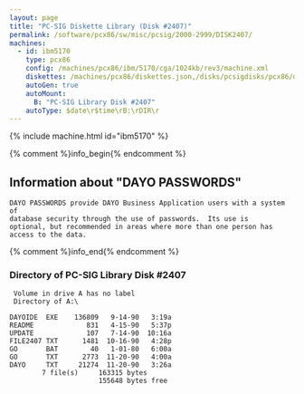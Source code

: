 ```yaml
---
layout: page
title: "PC-SIG Diskette Library (Disk #2407)"
permalink: /software/pcx86/sw/misc/pcsig/2000-2999/DISK2407/
machines:
  - id: ibm5170
    type: pcx86
    config: /machines/pcx86/ibm/5170/cga/1024kb/rev3/machine.xml
    diskettes: /machines/pcx86/diskettes.json,/disks/pcsigdisks/pcx86/diskettes.json
    autoGen: true
    autoMount:
      B: "PC-SIG Library Disk #2407"
    autoType: $date\r$time\rB:\rDIR\r
---
```


{% include machine.html id="ibm5170" %}

{% comment %}info_begin{% endcomment %}

## Information about "DAYO PASSWORDS"

    DAYO PASSWORDS provide DAYO Business Application users with a system of
    database security through the use of passwords.  Its use is
    optional, but recommended in areas where more than one person has
    access to the data.
{% comment %}info_end{% endcomment %}


### Directory of PC-SIG Library Disk #2407

     Volume in drive A has no label
     Directory of A:\

    DAYOIDE  EXE    136809   9-14-90   3:19a
    README             831   4-15-90   5:37p
    UPDATE             107   7-14-90  10:16a
    FILE2407 TXT      1481  10-16-90   4:28p
    GO       BAT        40   1-01-80   6:00a
    GO       TXT      2773  11-20-90   4:00a
    DAYO     TXT     21274  11-20-90   3:26a
            7 file(s)     163315 bytes
                          155648 bytes free
